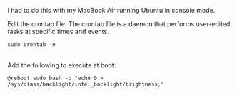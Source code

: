 I had to do this with my MacBook Air running Ubuntu in console mode.

Edit the crontab file. The crontab file is a daemon that performs user-edited tasks at specific times and events.

`sudo crontab -e`
<br><br>

Add the following to execute at boot:

`@reboot sudo bash -c "echo 0 > /sys/class/backlight/intel_backlight/brightness;"`
